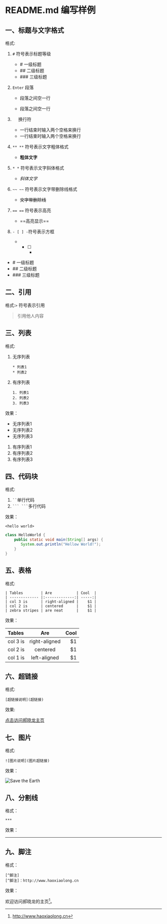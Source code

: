 # README.md 编写样例

## 一、标题与文字格式

格式:

1. `#` 符号表示标题等级  
    *  \#   一级标题  
    *  \##  二级标题  
    *  \### 三级标题  
    
2. `Enter` 段落  
    * 段落之间空一行  
    
    * 段落之间空一行  
    
3. `  ` 换行符  
    * 一行结束时输入两个空格来换行  
    * 一行结束时输入两个空格来换行  
    
4. `** **` 符号表示文字粗体格式  
    * **粗体文字**  
    
5. `* *` 符号表示文字斜体格式  
    * *斜体文字*  
    
6. `~~ ~~` 符号表示文字带删除线格式  
    * ~~文字带删除线~~  
    
7. `== ==` 符号表示高亮  
    * ==高亮显示==  
    
8. `- [ ] -`符号表示方框  
    * - [ ] -

*  \#   一级标题
*  \##  二级标题
*  \### 三级标题

## 二、引用

格式:`>` 符号表示引用

>引用他人内容

## 三、列表

格式:

1. 无序列表

   `* 列表1`  
   `* 列表2`
   
2. 有序列表

   `1. 列表1`  
   `2. 列表2`  
   `3. 列表3`  

效果：

* 无序列表1
* 无序列表2
* 无序列表3

1. 有序列表1 
2. 有序列表2 
3. 有序列表3 


## 四、代码块

格式:
1. ` `` `单行代码
2. ` ``` ``` `多行代码

效果：

`<hello world>`
```JAVA
class HelloWorld {
    public static void main(String[] args) {
       System.out.println("Hellow World!");
    }
}
```

## 五、表格

格式:
```
| Tables        | Are           | Cool  |
| ------------- |:-------------:| -----:|
| col 3 is      | right-aligned |    $1 |
| col 2 is      | centered      |    $1 |
| zebra stripes | are neat      |    $1 |
```

效果：

| Tables        | Are           | Cool  |
| :------------ |:-------------:| -----:|
| col 3 is      | right-aligned |    $1 |
| col 2 is      | centered      |    $1 |
| col 1 is      | left-aligned  |    $1 |

## 六、超链接

格式:

`[超链接说明](超链接)`

效果:
    
[点击访问郝晓龙主页](http://www.haoxiaolong.cn)

## 七、图片

格式:

`![图片说明](图片超链接)`

效果：

![Save the Earth](http://pic44.photophoto.cn/20170720/1132114040018480_b.jpg)

## 八、分割线

格式： 

`***`

效果：
***

## 九、脚注

格式： 

```
[^脚注]  
[^脚注]：http://www.haoxiaolong.cn
```

效果：

欢迎访问郝晓龙的主页[^footnote]。
[^footnote]: http://www.haoxiaolong.cn